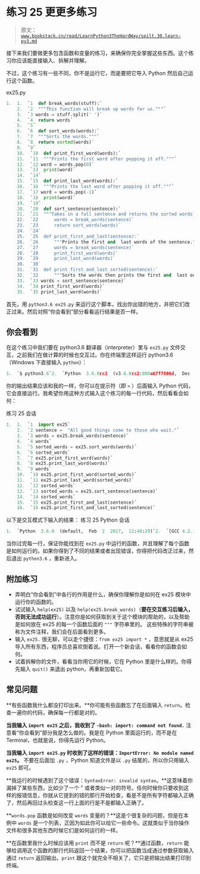 # 练习 25 更更多练习

> 原文：[`www.bookstack.cn/read/LearnPython3TheHardWay/spilt.30.learn-py3.md`](https://www.bookstack.cn/read/LearnPython3TheHardWay/spilt.30.learn-py3.md)

接下来我们要做更多包含函数和变量的练习，来确保你完全掌握这些东西。这个练习你应该能直接输入、拆解并理解。

不过，这个练习有一些不同，你不是运行它，而是要把它导入 Python 然后自己运行这个函数。

ex25.py

```py
1.  1.  `1  def break_words(stuff):`
    2.  `2  """This function will break up words for us."""`
    3.  `3 words = stuff.split(' ')`
    4.  `4  return words`
    5.  `5`
    6.  `6  def sort_words(words):`
    7.  `7  """Sorts the words."""`
    8.  `8  return sorted(words)`
    9.  `9`
    10.  `10  def print_first_word(words):`
    11.  `11  """Prints the first word after popping it off."""`
    12.  `12 word = words.pop(0)`
    13.  `13  print(word)`
    14.  `14`
    15.  `15  def print_last_word(words):`
    16.  `16  """Prints the last word after popping it off."""`
    17.  `17 word = words.pop(-1)`
    18.  `18  print(word)`
    19.  `19`
    20.  `20  def sort_sentence(sentence):`
    21.  `21  """Takes in a full sentence and returns the sorted words`
    22.  `22      words = break_words(sentence)`
    23.  `23      return sort_words(words)`
    24.  `24`
    25.  `25  def print_first_and_last(sentence):`
    26.  `26      """Prints the first and  last words of the sentence."""`
    27.  `27      words = break_words(sentence)`
    28.  `28      print_first_word(words)`
    29.  `29      print_last_word(words)`
    30.  `30`
    31.  `31  def print_first_and_last_sorted(sentence):`
    32.  `32      """Sorts the words then prints the first and  last one.""`
    33.  `33 words = sort_sentence(sentence)`
    34.  `34 print_first_word(words)`
    35.  `35 print_last_word(words)`
```

首先，用 `python3.6 ex25.py` 来运行这个脚本，找出你出错的地方，并把它们改正过来。然后对照“你会看到”部分看看运行结果是否一样。

## 你会看到

在这个练习中我们要在 python3.6 翻译器（interpreter）里与 `ex25.py` 文件交互，之前我们在做计算的时候也交互过。你在终端里这样运行 python3.6（Windows 下直接输入 `python`）：

```py
1.  `$ python3.6`2.  `Python  3.6.0rc2  (v3.6.0rc2:800a67f7806d,  Dec  16  2016,  14:12:21)`3.  `[GCC 4.2.1  (Apple  Inc. build 5666)  (dot 3)] on darwin`4.  `Type  "help "  ,  "copyright"  ,  "credits"  or  "license"  for more info`5.  `>>>`
```

你的输出结果应该和我的一样，你可以在提示符（即 `>` ）后面输入 Python 代码，它会直接运行。我希望你用这种方式输入这个练习的每一行代码，然后看看会如何：

练习 25 会话

```py
1.  1.  `1  import ex25`
    2.  `2 sentence =  "All good things come to those who wait."`
    3.  `3 words = ex25.break_words(sentence)`
    4.  `4 words`
    5.  `5 sorted_words = ex25.sort_words(words)`
    6.  `6 sorted_words`
    7.  `7 ex25.print_first_word(words)`
    8.  `8 ex25.print_last_word(words)`
    9.  `9 words`
    10.  `10 ex25.print_first_word(sorted_words)`
    11.  `11 ex25.print_last_word(sorted_words)`
    12.  `12 sorted_words`
    13.  `13 sorted_words = ex25.sort_sentence(sentence)`
    14.  `14 sorted_words`
    15.  `15 ex25.print_first_and_last(sentence)`
    16.  `16 ex25.print_first_and_last_sorted(sentence)`
```

以下是交互模式下输入的结果： 练习 25 Python 会话

```py
1.  `Python  3.6.0  (default,  Feb  2  2017,  12:48:29)`2.  `[GCC 4.2.1  Compatible  Apple LLVM 7.0.2  (clang-700.1.81)] on darwi`3.  `Type  "help",  "copyright",  "credits"  or  "license"  for more informa`4.  `>>>  import ex25`5.  `>>> sentence =  "All good things come to those who wait."`6.  `>>> words = ex25.break_words(sentence)`7.  `>>> words`8.  `['All',  'good',  'things',  'come',  'to',  'those',  'who',  'wait.']`9.  `>>> sorted_words = ex25.sort_words(words)`10.  `>>> sorted_words`11.  `['All',  'come',  'good',  'things',  'those',  'to',  'wait.',  'who']`12.  `>>> ex25.print_first_word(words)`13.  `All`14.  `>>> ex25.print_last_word(words)`15.  `wait.`16.  `>>> words`17.  `['good',  'things',  'come',  'to',  'those',  'who']`18.  `>>> ex25.print_first_word(sorted_words)`19.  `All`20.  `>>> ex25.print_last_word(sorted_words)`21.  `who`22.  `>>> sorted_words`23.  `['come',  'good',  'things',  'those',  'to',  'wait.']`24.  `>>> sorted_words = ex25.sort_sentence(sentence)`25.  `>>> sorted_words`26.  `['All',  'come',  'good',  'things',  'those',  'to',  'wait.',  'who']`27.  `>>> ex25.print_first_and_last(sentence)`28.  `All`29.  `wait.`30.  `>>> ex25.print_first_and_last_sorted(sentence)`31.  `All`32.  `who`
```

当你过完每一行，保证你能找到在 `ex25.py` 中运行的函数，并且理解了每个函数是如何运行的。如果你得到了不同的结果或者出现错误，你得把代码改正过来，然后退出 `python3.6` ，重新进入。

## 附加练习

*   弄明白“你会看到”中各行的作用是什么，确保你理解你是如何在 ex25 模块中运行你的函数的。
*   试试输入 `help(ex25)` 以及 `help(ex25.break_words)`（**要在交互练习后输入，否则无法成功运行**）。注意你是如何获取到关于这个模块的帮助的，以及帮助是如何放在 ex25 的每一个函数后面的 `"""` 字符串里的。 这些特殊的字符串被称为文件注释，我们会在后面看到更多。
*   输入 `ex25.` 很无聊，可以走个捷径：`from ex25 import *` ，意思就是从 ex25 导入所有东西，程序员总喜欢倒着说。打开一个新会话，看看你的函数会如何。
*   试着拆解你的文件，看看当你用它的时候，它在 Python 里是什么样的。你得先输入 `quit()` 来退出 python，再重新加载它。

## 常见问题

**有些函数我什么都没打印出来。**你可能有些函数忘了在后面输入 `return`。检查一遍你的代码，确保每一行都是对的。

**当我输入 `import ex25` 之后，我收到了 `-bash: import: command not found.`** 注意看“你会看到”部分我是怎么做的。我是在 Python 里面运行的，而不是在 Terminal，也就是说，你得先运行 Python。

**当我输入 `import ex25.py` 时收到了这样的错误：`ImportError: No module named ex25`。** 不要在后面加 `.py` ，Python 知道文件是以 `.py` 结尾的，所以你只用输入 `ex25` 即可。

**我运行的时候遇到了这个错误：`SyntaxError: invalid syntax`。**这意味着你漏掉了某些东西，比如少了一个 " 或者类似一对的符号。任何时候你只要收到这样的报错信息，你就从它提到的错的那行开始检查，看是不是所有字符都输入正确了，然后再回过头检查这一行上面的行是不是都输入正确了。

**`words.pop` 函数是如何改变 `words` 变量的？**这是个很复杂的问题，但是在本例中 `words` 是一个列表，正因为如此你可以给它一些命令。这就类似于当你操作文件和很多其他东西时候它们是如何运行的一样。

**在函数里我什么时候应该用 `print` 而不是 `return` 呢？**通过函数，`return` 能够给调用这个函数的那行代码返回一个结果，你可以把函数当成通过参数获取输入通过 `return` 返回输出。`print` 跟这个就完全不相关了，它只是把输出结果打印到终端。